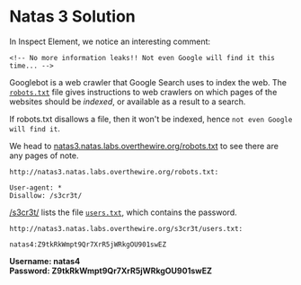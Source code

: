 # Natas 3 Solution

In Inspect Element, we notice an interesting comment:

```
<!-- No more information leaks!! Not even Google will find it this time... -->
```

Googlebot is a web crawler that Google Search uses to index the web. The [`robots.txt`](http://www.robotstxt.org/robotstxt.html)
file gives instructions to web crawlers on which pages of the websites should be *indexed*,
or available as a result to a search.

If robots.txt disallows a file, then it won't be indexed, hence `not even Google will find it`.

We head to [natas3.natas.labs.overthewire.org/robots.txt](http://natas3.natas.labs.overthewire.org/robots.txt) to see 
there are any pages of note.
```
http://natas3.natas.labs.overthewire.org/robots.txt:

User-agent: *
Disallow: /s3cr3t/
```

[/s3cr3t/](http://natas3.natas.labs.overthewire.org/s3cr3t/) lists the file [`users.txt`](http://natas3.natas.labs.overthewire.org/s3cr3t/users.txt), which contains the password.
```
http://natas3.natas.labs.overthewire.org/s3cr3t/users.txt:

natas4:Z9tkRkWmpt9Qr7XrR5jWRkgOU901swEZ
```


**Username: natas4**  
**Password: Z9tkRkWmpt9Qr7XrR5jWRkgOU901swEZ**
